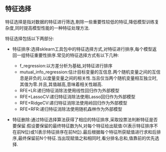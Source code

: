 ## 特征选择

特征选择是指对数据的特征进行筛选,剔除一些重要性较低的特征,降低模型训练复杂度,同时提高模型性能的一种特征处理方法.

特征选择包括以下两部分:

+ 特征排序:选择sklearn工具包中的特征选择方式,对特征进行排序,每个模型返回一组特征重要性排序.常见的特征选择方式有以下几种:
  - f_regression:以方差分析为基础,对特征进行排序
  - mutual_info_regression:估计目标变量的互信息.两个随机变量之间的互信息是非负的,以度量变量之间的相关性.当且仅当两个随机变量相互独立时,其值为零.并且,其值越高,意味着相关性越高.
  - RFE+LR:递归特征消除法使用线性回归作为外部模型
  - RFE+LassoCV:递归特征消除法使用Lasso回归作为外部模型
  - RFE+RidgeCV:递归特征消除法使用岭回归作为外部模型
  - RFE+RFR:递归特征消除法使用随机森林作为外部模型

+ 特征删除:通过特征选择算法获得了相应的特征排序,采取投票法判断特征是否要保留.假设要保留的最终特征数为N,对每个特征给出赋值:0(表示特征排序不在前N位)或1(表示特征排序在前N位).最后根据每个特征所获赋值进行求和后排序,最终保留前N个特征.当出现赋值之和相同时,看分排名总和,值靠前的优先选择.

